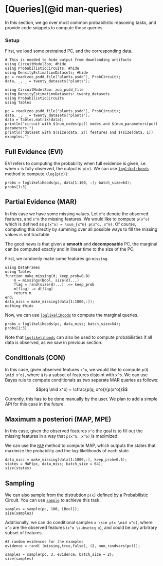 # [Queries](@id man-queries)

In this section, we go over most common probabilistic reasoning tasks, and provide code snippets to compute those queries.

### Setup
First, we load some pretrained PC, and the corresponding data.

```@setup queries
# This is needed to hide output from downloading artifacts
using CircuitModelZoo; #hide
using ProbabilisticCircuits; #hide
using DensityEstimationDatasets; #hide
pc = read(zoo_psdd_file("plants.psdd"), ProbCircuit);
data, _, _ = twenty_datasets("plants");
```

```@example queries
using CircuitModelZoo: zoo_psdd_file
using DensityEstimationDatasets: twenty_datasets
using ProbabilisticCircuits
using Tables

pc = read(zoo_psdd_file("plants.psdd"), ProbCircuit);
data, _, _ = twenty_datasets("plants");
data = Tables.matrix(data);
println("circuit with $(num_nodes(pc)) nodes and $(num_parameters(pc)) parameters.")
println("dataset with $(size(data, 2)) features and $(size(data, 1)) examples.")
```

## Full Evidence (EVI)

EVI refers to computing the probability when full evidence is given, i.e. when ``x`` is fully observed, the output is ``p(x)``. We can use [`loglikelihoods`](@ref) method to compute ``\log{p(x)}``:

```@example queries
probs = loglikelihoods(pc, data[1:100, :]; batch_size=64);
probs[1:3]
```

## Partial Evidence (MAR)

In this case we have some missing values. Let ``x^o`` denote the observed features, and ``x^m`` the missing features. We would like to compute ``p(x^o)`` which is defined as ``p(x^o) = \sum_{x^m} p(x^o, x^m)``. Of course, computing this directly by summing over all possible ways to fill the missing values is not tractable. 

The good news is that given a **smooth** and **decomposable** PC, the marginal can be computed exactly and in linear time to the size of the PC.

First, we randomly make some features go `missing`.

```@example queries
using DataFrames
using Tables
function make_missing(d; keep_prob=0.8)
    m = missings(Bool, size(d)...)
    flag = rand(size(d)...) .<= keep_prob
    m[flag] .= d[flag]
    return m
end;
data_miss = make_missing(data[1:1000,:]);
nothing #hide
```

Now, we can use [`loglikelihoods`](@ref) to compute the marginal queries.

```@example queries
probs = loglikelihoods(pc, data_miss; batch_size=64);
probs[1:3]
```

Note that [`loglikelihoods`](@ref) can also be used to compute probabilisties if all data is observed, as we saw in previous section.


## Conditionals (CON)

In this case, given observed features ``x^o``, we would like to compute ``p(Q \mid x^o)``, where ``Q`` is a subset of features disjoint with ``x^o``. 
We can use Bayes rule to compute conditionals as two seperate MAR queries as follows:

```math
p(q \mid x^o) = \cfrac{p(q, x^o)}{p(x^o)}
```

Currently, this has to be done manually by the user. We plan to add a simple API for this case in the future.

## Maximum a posteriori (MAP, MPE)

In this case, given the observed features ``x^o`` the goal is to fill out the missing features in a way that ``p(x^m, x^o)`` is maximized.

We can use the [`MAP`](@ref) method to compute MAP, which outputs the states that maximize the probability and the log-likelihoods of each state.

```@example queries
data_miss = make_missing(data[1:1000,:], keep_prob=0.5);
states = MAP(pc, data_miss; batch_size = 64);
size(states)
```

## Sampling

We can also sample from the distrubtion ``p(x)`` defined by a Probabilistic Circuit. You can use [`sample`](@ref) to achieve this task.

```@example queries
samples = sample(pc, 100, [Bool]);
size(samples)
```

Additionally, we can do conditional samples ``x \sim p(x \mid x^o)``, where ``x^o`` are the observed features (``x^o \subseteq x``), and could be any arbitrary subset of features.

```@example queries
#3 random evidences for the examples
evidence = rand( (missing,true,false), (2, num_randvars(pc)));

samples = sample(pc, 3, evidence; batch_size = 2);
size(samples)
```
